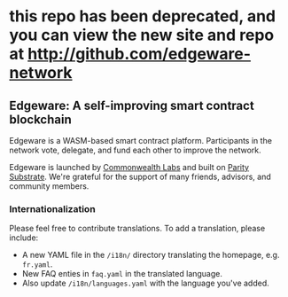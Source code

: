 # this repo has been deprecated, and you can view the new site and repo at http://github.com/edgeware-network





## Edgeware: A self-improving smart contract blockchain

Edgeware is a WASM-based smart contract platform. Participants in the
network vote, delegate, and fund each other to improve the network.

Edgeware is launched by [Commonwealth Labs](https://commonwealth.im/)
and built on [Parity Substrate](https://www.parity.io/substrate/).
We're grateful for the support of many friends, advisors, and community
members.

### Internationalization

Please feel free to contribute translations. To add a translation, please
include:

- A new YAML file in the `/i18n/` directory translating the homepage,
  e.g. `fr.yaml`.
- New FAQ enties in `faq.yaml` in the translated language.
- Also update `/i18n/languages.yaml` with the language you've added.
